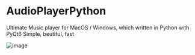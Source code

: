 # AudioPlayerPython
Ultimate Music player for MacOS / Windows, which written in Python with PyQt6
Simple, beutiful, fast

![image](https://user-images.githubusercontent.com/69029551/229908277-fb744dd2-f95f-4069-bbb8-d4347b76cc9f.png)

